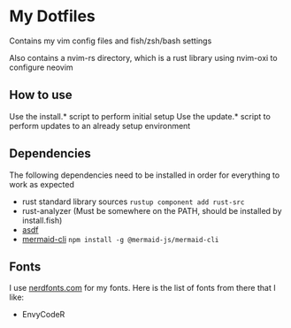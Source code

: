 # My Dotfiles

Contains my vim config files and fish/zsh/bash settings

Also contains a nvim-rs directory, which is a rust library using nvim-oxi to configure neovim

## How to use
Use the install.* script to perform initial setup
Use the update.* script to perform updates to an already setup environment

## Dependencies

The following dependencies need to be installed in order for everything to work as expected

- rust standard library sources
`rustup component add rust-src`
- rust-analyzer (Must be somewhere on the PATH, should be installed by install.fish)
- [asdf](https://asdf-vm.com/guide/getting-started.html)
- [mermaid-cli](https://github.com/mermaid-js/mermaid-cli?tab=readme-ov-file#installation) 
`npm install -g @mermaid-js/mermaid-cli`

## Fonts

I use [nerdfonts.com](https://www.nerdfonts.com/font-downloads) for my fonts. Here is the list of fonts from there that I like:

- EnvyCodeR
